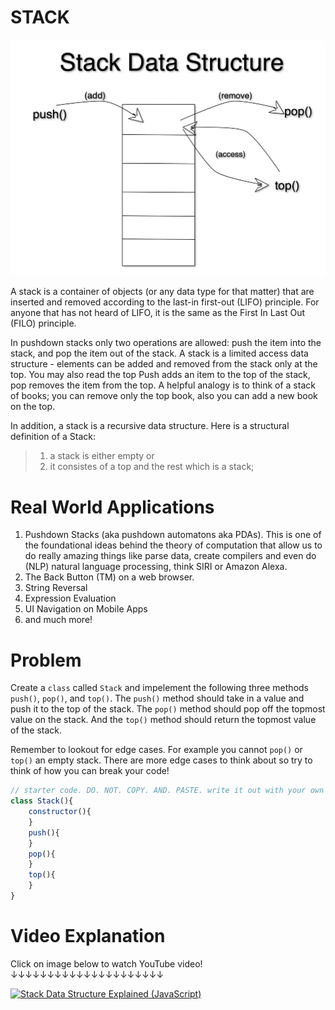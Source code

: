 # STACK

![Stack Example](./stack_example.png)

A stack is a container of objects (or any data type for that matter) that are inserted and removed according to the last-in first-out (LIFO) principle. For anyone that has not heard of LIFO, it is the same as the First In Last Out (FILO) principle.

In pushdown stacks only two operations are allowed: push the item into the stack, and pop the item out of the stack. A stack is a limited access data structure - elements can be added and removed from the stack only at the top. You may also read the top Push adds an item to the top of the stack, pop removes the item from the top. A helpful analogy is to think of a stack of books; you can remove only the top book, also you can add a new book on the top.


In addition, a stack is a recursive data structure. Here is a structural definition of a Stack:

> 1. a stack is either empty or
> 2. it consistes of a top and the rest which is a stack;

# Real World Applications

1. Pushdown Stacks (aka pushdown automatons aka PDAs). This is one of the foundational ideas behind the theory of computation that allow us to do really amazing things like parse data, create compilers and even do (NLP) natural language processing, think SIRI or Amazon Alexa.
2. The Back Button (TM) on a web browser.
3. String Reversal
4. Expression Evaluation
5. UI Navigation on Mobile Apps
6. and much more!

# Problem
Create a `class` called `Stack` and impelement the following three methods `push()`, `pop()`, and `top()`. The `push()` method should take in a value and push it to the top of the stack. The `pop()` method should pop off the topmost value on the stack. And the `top()` method should return the topmost value of the stack.

Remember to lookout for edge cases. For example you cannot `pop()` or `top()` an empty stack. There are more edge cases to think about so try to think of how you can break your code!

```node.js
// starter code. DO. NOT. COPY. AND. PASTE. write it out with your own hands.
class Stack(){
    constructor(){
    }
    push(){
    }
    pop(){
    }
    top(){
    }
}

```



# Video Explanation

Click on image below to watch YouTube video!
↓↓↓↓↓↓↓↓↓↓↓↓↓↓↓↓↓↓↓↓↓

[![ Stack Data Structure Explained (JavaScript) ](https://img.youtube.com/vi/oQ4JvUz6FhI/0.jpg)](https://www.youtube.com/watch?v=oQ4JvUz6FhI)
